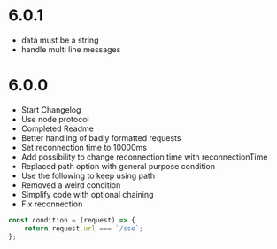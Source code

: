 # 6.0.1

 * data must be a string
 * handle multi line messages

# 6.0.0

 * Start Changelog
 * Use node protocol
 * Completed Readme
 * Better handling of badly formatted requests
 * Set reconnection time to 10000ms
 * Add possibility to change reconnection time with reconnectionTime
 * Replaced path option with general purpose condition
 * Use the following to keep using path
 * Removed a weird condition
 * Simplify code with optional chaining
 * Fix reconnection

```js
const condition = (request) => {
    return request.url === `/sse`;
};
```
